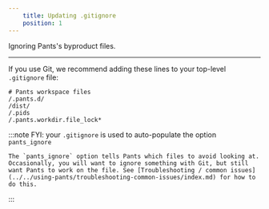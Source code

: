 ```yaml
---
    title: Updating .gitignore
    position: 1
---
```


Ignoring Pants's byproduct files.

---

If you use Git, we recommend adding these lines to your top-level `.gitignore` file:

```text title=".gitignore"
# Pants workspace files
/.pants.d/
/dist/
/.pids
/.pants.workdir.file_lock*
```

:::note FYI: your `.gitignore` is used to auto-populate the option `pants_ignore`

    The `pants_ignore` option tells Pants which files to avoid looking at. Occasionally, you will want to ignore something with Git, but still want Pants to work on the file. See [Troubleshooting / common issues](../../using-pants/troubleshooting-common-issues/index.md) for how to do this.

:::
